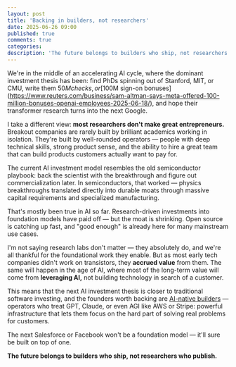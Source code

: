 ```yaml
---
layout: post
title: 'Backing in builders, not researchers'
date: 2025-06-26 09:00
published: true
comments: true
categories:
description: 'The future belongs to builders who ship, not researchers who publish.'
---
```


We're in the middle of an accelerating AI cycle, where the dominant investment thesis has been: find PhDs spinning out of Stanford, MIT, or CMU, write them $50M checks, or [$100M sign-on bonuses](https://www.reuters.com/business/sam-altman-says-meta-offered-100-million-bonuses-openai-employees-2025-06-18/), and hope their transformer research turns into the next Google.

I take a different view: **most researchers don't make great entrepreneurs.** Breakout companies are rarely built by brilliant academics working in isolation. They're built by well-rounded operators — people with deep technical skills, strong product sense, and the ability to hire a great team that can build products customers actually want to pay for.

The current AI investment model resembles the old semiconductor playbook: back the scientist with the breakthrough and figure out commercialization later. In semiconductors, that worked — physics breakthroughs translated directly into durable moats through massive capital requirements and specialized manufacturing.

That's mostly been true in AI so far. Research-driven investments into foundation models have paid off — but the moat is shrinking. Open source is catching up fast, and "good enough" is already here for many mainstream use cases.

I'm not saying research labs don't matter — they absolutely do, and we're all thankful for the foundational work they enable. But as most early tech companies didn't work on transistors, they **accrued value** from them. The same will happen in the age of AI, where most of the long-term value will come from **leveraging AI,** not building technology in search of a customer.

This means that the next AI investment thesis is closer to traditional software investing, and the founders worth backing are [AI-native builders](https://kenneth.io/post/ai-native-founders-and-the-new-reality-for-early-stage-investing) — operators who treat GPT, Claude, or even AGI like AWS or Stripe: powerful infrastructure that lets them focus on the hard part of solving real problems for customers.

The next Salesforce or Facebook won't be a foundation model — it'll sure be built on top of one.

**The future belongs to builders who ship, not researchers who publish.**

